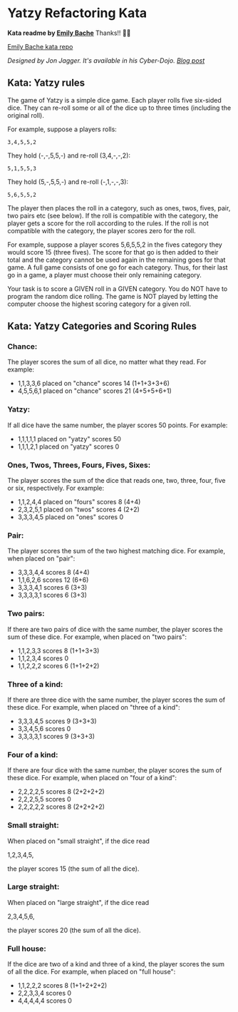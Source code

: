 ﻿# Yatzy Refactoring Kata

**Kata readme by [Emily Bache](https://github.com/emilybache)** Thanks!! :clap::clap:

[Emily Bache kata repo](https://github.com/emilybache/Yatzy-Refactoring-Kata)

*Designed by Jon Jagger. It's available in his Cyber-Dojo. [Blog post](http://jonjagger.blogspot.co.uk/2012/05/yahtzee-cyber-dojo-refactoring-in-java.html)*


## Kata: Yatzy rules

The game of Yatzy is a simple dice game. Each player
rolls five six-sided dice. They can re-roll some or all
of the dice up to three times (including the original roll).

For example, suppose a players rolls:

    3,4,5,5,2
    
They hold (-,-,5,5,-) and re-roll (3,4,-,-,2):

    5,1,5,5,3

They hold (5,-,5,5,-) and re-roll (-,1,-,-,3):

    5,6,5,5,2

The player then places the roll in a category, such as ones,
twos, fives, pair, two pairs etc (see below). If the roll is
compatible with the category, the player gets a score for the
roll according to the rules. If the roll is not compatible
with the category, the player scores zero for the roll.

For example, suppose a player scores 5,6,5,5,2 in the fives
category they would score 15 (three fives). The score for
that go is then added to their total and the category cannot
be used again in the remaining goes for that game. 
A full game consists of one go for each category. Thus, for
their last go in a game, a player must choose their only
remaining category.

Your task is to score a GIVEN roll in a GIVEN category.
You do NOT have to program the random dice rolling.
The game is NOT played by letting the computer choose the
highest scoring category for a given roll.
  

## Kata: Yatzy Categories and Scoring Rules

### Chance: 
The player scores the sum of all dice, no matter what they read.
For example:
  
-   1,1,3,3,6 placed on "chance" scores 14 (1+1+3+3+6)
-   4,5,5,6,1 placed on "chance" scores 21 (4+5+5+6+1)  

### Yatzy: 
If all dice have the same number,
the player scores 50 points. 
For example:
  
-   1,1,1,1,1 placed on "yatzy" scores 50
-   1,1,1,2,1 placed on "yatzy" scores 0

### Ones, Twos, Threes, Fours, Fives, Sixes: 
The player scores the sum of the dice that reads one, 
two, three, four, five or six, respectively. 
For example:

-   1,1,2,4,4 placed on "fours" scores 8 (4+4)
-   2,3,2,5,1 placed on "twos" scores 4  (2+2)
-   3,3,3,4,5 placed on "ones" scores 0

### Pair: 
The player scores the sum of the two highest matching dice.
For example, when placed on "pair":
  
-   3,3,3,4,4 scores 8 (4+4)
-   1,1,6,2,6 scores 12 (6+6)
-   3,3,3,4,1 scores 6 (3+3)
-   3,3,3,3,1 scores 6 (3+3)

### Two pairs: 
If there are two pairs of dice with the same number, the
player scores the sum of these dice. 
For example, when placed on "two pairs":
  
-   1,1,2,3,3 scores 8 (1+1+3+3)
-   1,1,2,3,4 scores 0
-   1,1,2,2,2 scores 6 (1+1+2+2)

### Three of a kind: 
If there are three dice with the same number, the player
scores the sum of these dice. 
For example, when placed on "three of a kind":
    
-    3,3,3,4,5 scores 9 (3+3+3)
-    3,3,4,5,6 scores 0
-    3,3,3,3,1 scores 9 (3+3+3)

### Four of a kind: 
If there are four dice with the same number, the player
scores the sum of these dice. 
For example, when placed on "four of a kind":
  
-    2,2,2,2,5 scores 8 (2+2+2+2)
-    2,2,2,5,5 scores 0
-    2,2,2,2,2 scores 8 (2+2+2+2)

### Small straight: 
When placed on "small straight", if the dice read

   1,2,3,4,5, 
   
the player scores 15 (the sum of all the dice).

### Large straight: 
When placed on "large straight", if the dice read

   2,3,4,5,6, 
   
the player scores 20 (the sum of all the dice).

### Full house: 
If the dice are two of a kind and three of a kind, the
player scores the sum of all the dice. 
For example, when placed on "full house":
   
-    1,1,2,2,2 scores 8 (1+1+2+2+2) 
-    2,2,3,3,4 scores 0
-    4,4,4,4,4 scores 0
